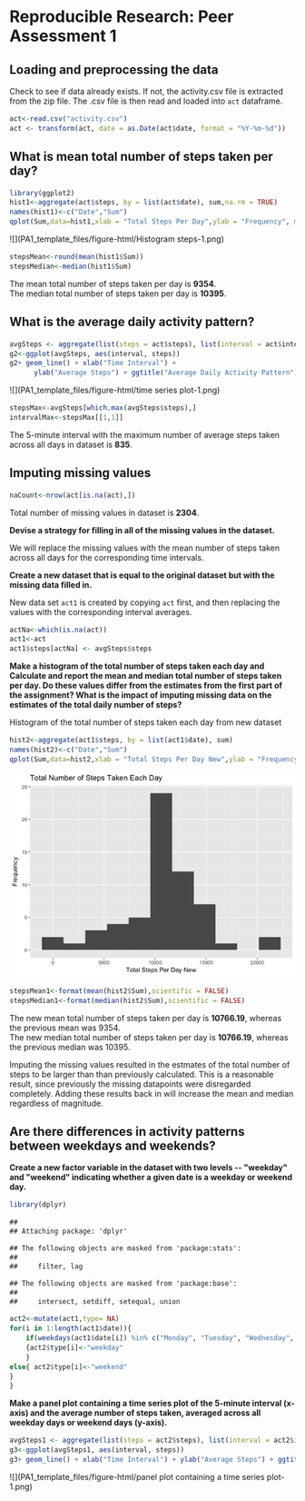 # Reproducible Research: Peer Assessment 1


## Loading and preprocessing the data
Check to see if data already exists. If not, the activity.csv file is extracted from the zip file. The .csv file is then read and loaded into `act` dataframe.

```r
act<-read.csv("activity.csv")
act <- transform(act, date = as.Date(act$date, format = "%Y-%m-%d"))
```

## What is mean total number of steps taken per day?

```r
library(ggplot2)
hist1<-aggregate(act$steps, by = list(act$date), sum,na.rm = TRUE)
names(hist1)<-c("Date","Sum")
qplot(Sum,data=hist1,xlab = "Total Steps Per Day",ylab = "Frequency", main = "Total Number of Steps Taken Each Day",binwidth = max(hist1$Sum/10))
```

![](PA1_template_files/figure-html/Histogram steps-1.png)<!-- -->


```r
stepsMean<-round(mean(hist1$Sum))
stepsMedian<-median(hist1$Sum)
```
The mean total number of steps taken per day is **9354**.  
The median total number of steps taken per day is **10395**.

## What is the average daily activity pattern?

```r
avgSteps <- aggregate(list(steps = act$steps), list(interval = act$interval), mean, na.rm = TRUE)
g2<-ggplot(avgSteps, aes(interval, steps))
g2+ geom_line() + xlab("Time Interval") +
      ylab("Average Steps") + ggtitle("Average Daily Activity Pattern") 
```

![](PA1_template_files/figure-html/time series plot-1.png)<!-- -->


```r
stepsMax<-avgSteps[which.max(avgSteps$steps),]
intervalMax<-stepsMax[[1,1]]
```
The 5-minute interval with the maximum number of average steps taken across all days in dataset is **835**.

## Imputing missing values

```r
naCount<-nrow(act[is.na(act),])
```
Total number of missing values in dataset is **2304**.

**Devise a strategy for filling in all of the missing values in the dataset.**

We will replace the missing values with the mean number of steps taken across all days for the corresponding time intervals.

**Create a new dataset that is equal to the original dataset but with the missing data filled in.**

New data set `act1` is created by copying `act` first, and then replacing the values with the corresponding interval averages.


```r
actNa<-which(is.na(act))
act1<-act
act1$steps[actNa] <- avgSteps$steps
```

**Make a histogram of the total number of steps taken each day and Calculate and report the mean and median total number of steps taken per day. Do these values differ from the estimates from the first part of the assignment? What is the impact of imputing missing data on the estimates of the total daily number of steps?**  

Histogram of the total number of steps taken each day from new dataset

```r
hist2<-aggregate(act1$steps, by = list(act1$date), sum)
names(hist2)<-c("Date","Sum")
qplot(Sum,data=hist2,xlab = "Total Steps Per Day New",ylab = "Frequency", main = "Total Number of Steps Taken Each Day",binwidth = max(hist2$Sum/10))
```

![](PA1_template_files/figure-html/unnamed-chunk-1-1.png)<!-- -->

```r
stepsMean1<-format(mean(hist2$Sum),scientific = FALSE)
stepsMedian1<-format(median(hist2$Sum),scientific = FALSE)
```
The new mean total number of steps taken per day is **10766.19**, whereas the previous mean was 9354.  
The new median total number of steps taken per day is **10766.19**, whereas the previous median was 10395.  

Imputing the missing values resulted in the estmates of the total number of steps to be larger than than previously calculated. This is a reasonable result, since previously the missing datapoints were disregarded completely. Adding these results back in will increase the mean and median regardless of magnitude.

## Are there differences in activity patterns between weekdays and weekends?
**Create a new factor variable in the dataset with two levels -- "weekday" and "weekend" indicating whether a given date is a weekday or weekend day.**


```r
library(dplyr)
```

```
## 
## Attaching package: 'dplyr'
```

```
## The following objects are masked from 'package:stats':
## 
##     filter, lag
```

```
## The following objects are masked from 'package:base':
## 
##     intersect, setdiff, setequal, union
```

```r
act2<-mutate(act1,type= NA)
for(i in 1:length(act1$date)){
    if(weekdays(act1$date[i]) %in% c("Monday", "Tuesday", "Wednesday", "Thursday", "Friday"))
    {act2$type[i]<-"weekday"
    }
else{ act2$type[i]<-"weekend"
}
}
```

**Make a panel plot containing a time series plot of the 5-minute interval (x-axis) and the average number of steps taken, averaged across all weekday days or weekend days (y-axis).**

```r
avgSteps1 <- aggregate(list(steps = act2$steps), list(interval = act2$interval,type=act2$type), mean)
g3<-ggplot(avgSteps1, aes(interval, steps))
g3+ geom_line() + xlab("Time Interval") + ylab("Average Steps") + ggtitle("Average Daily Activity Pattern by type of week") + facet_grid(type~.)
```

![](PA1_template_files/figure-html/panel plot containing a time series plot-1.png)<!-- -->

